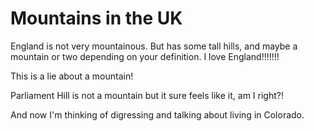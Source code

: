 Mountains in the UK
===================
England is not very mountainous. But has some tall hills, and maybe a mountain or two depending on your definition.
I love England!!!!!!!

This is a lie about a mountain!

Parliament Hill is not a mountain but it sure feels like it, am I right?!

And now I'm thinking of digressing and talking about living in Colorado.
